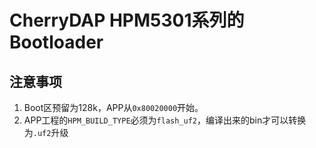 # CherryDAP HPM5301系列的Bootloader

## 注意事项
1. Boot区预留为128k，APP从`0x80020000`开始。
2. APP工程的`HPM_BUILD_TYPE`必须为`flash_uf2`，编译出来的bin才可以转换为`.uf2`升级

